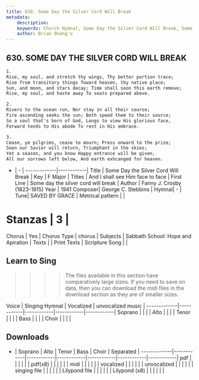 ```yaml
---
title: 630. Some Day the Silver Cord Will Break
metadata:
    description: 
    keywords: Church Hymnal, Some Day the Silver Cord Will Break, Some day the silver cord will break, And I shall see Him face to face
    author: Brian Onang'o
---
```



## 630. SOME DAY THE SILVER CORD WILL BREAK

```txt
1.
Rise, my soul, and stretch thy wings, Thy better portion trace;
Rise from transitory things Toward heaven, thy native place;
Sun, and moon, and stars decay; Time shall soon this earth remove;
Rise, my soul, and haste away To seats prepared above.

2.
Rivers to the ocean run, Nor stay in all their course;
Fire ascending seeks the sun; Both speed them to their source;
So a soul that's born of God, Longs to view His glorious face,
Forward tends to His abode To rest in His embrace.

3.
Cease, ye pilgrims, cease to mourn; Press onward to the prize;
Soon our Savior will return, Triumphant in the skies;
Yet a season, and you know Happy entrance will be given,
All our sorrows left below, And earth exhcanged for heaven.
```

- |   -  |
-------------|------------|
Title | Some Day the Silver Cord Will Break |
Key | F Major |
Titles | And I shall see Him face to face |
First Line | Some day the silver cord will break |
Author | Fanny J. Crosby (1823-1915)
Year | 1941
Composer| George C. Stebbins |
Hymnal|  - |
Tune| SAVED BY GRACE |
Metrical pattern | |
# Stanzas | 3 |
Chorus | Yes |
Chorus Type | chorus |
Subjects | Sabbath School: Hope and Apiration |
Texts |  |
Print Texts | 
Scripture Song |  |
  
## Learn to Sing

>>>> The files available in this section have comparatively large sizes. If you need to save on data, then you can download the midi files in the download section as they are of smaller sizes.

Voice |  Singing Hymnal | Vocalized | unvocalized music |
-------------|------------|------------|------------|------------|
Soprano | | | |
Alto | | | |
Tenor | | | |
Bass | | | |
Choir | | | |

## Downloads

- |  Soprano | Alto | Tenor | Bass | Choir | Separated |
-------------|------------|------------|------------|------------|------------|------------|
pdf | | | | | |
pdf(x8) | | | | | |
midi | | | | | |
vocalized | | | | | |
unvocalized | | | | | |
singing file | | | | | |
Lilypond file | | | | | |
Lilypond (x8) | | | | | |
  
